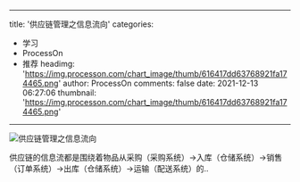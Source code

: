 
---
title: '供应链管理之信息流向'
categories: 
 - 学习
 - ProcessOn
 - 推荐
headimg: 'https://img.processon.com/chart_image/thumb/616417dd63768921fa174465.png'
author: ProcessOn
comments: false
date: 2021-12-13 06:27:06
thumbnail: 'https://img.processon.com/chart_image/thumb/616417dd63768921fa174465.png'
---

<div>   
<img class="thumb" alt="供应链管理之信息流向" src="https://img.processon.com/chart_image/thumb/616417dd63768921fa174465.png" referrerpolicy="no-referrer">
<p>供应链的信息流都是围绕着物品从采购（采购系统）→入库（仓储系统）→销售（订单系统）→出库（仓储系统）→运输（配送系统）的..</p>  
</div>
            